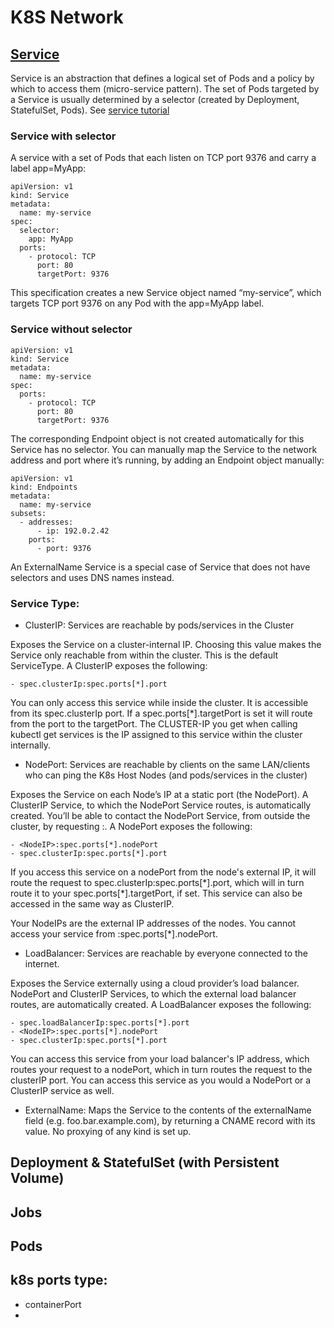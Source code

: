# K8S Network

## [Service](https://kubernetes.io/docs/concepts/services-networking/service/)
Service is an abstraction that defines a logical set of Pods and a policy by which to access them (micro-service pattern). The set of Pods targeted by a Service is usually determined by a selector (created by Deployment, StatefulSet, Pods). See [service tutorial](https://www.bmc.com/blogs/kubernetes-services/)

### Service with selector
A service with a set of Pods that each listen on TCP port 9376 and carry a label app=MyApp:
```
apiVersion: v1
kind: Service
metadata:
  name: my-service
spec:
  selector:
    app: MyApp
  ports:
    - protocol: TCP
      port: 80
      targetPort: 9376
```
This specification creates a new Service object named “my-service”, which targets TCP port 9376 on any Pod with the app=MyApp label.

### Service without selector
```
apiVersion: v1
kind: Service
metadata:
  name: my-service
spec:
  ports:
    - protocol: TCP
      port: 80
      targetPort: 9376
```      
The corresponding Endpoint object is not created automatically for this Service has no selector. You can manually map the Service to the network address and port where it’s running, by adding an Endpoint object manually:
```
apiVersion: v1
kind: Endpoints
metadata:
  name: my-service
subsets:
  - addresses:
      - ip: 192.0.2.42
    ports:
      - port: 9376
```      
An ExternalName Service is a special case of Service that does not have selectors and uses DNS names instead.

### Service Type:
- ClusterIP: Services are reachable by pods/services in the Cluster

Exposes the Service on a cluster-internal IP. Choosing this value makes the Service only reachable from within the cluster. This is the default ServiceType. A ClusterIP exposes the following:

    - spec.clusterIp:spec.ports[*].port
    
You can only access this service while inside the cluster. It is accessible from its spec.clusterIp port. If a spec.ports[\*].targetPort is set it will route from the port to the targetPort. The CLUSTER-IP you get when calling kubectl get services is the IP assigned to this service within the cluster internally.

- NodePort: Services are reachable by clients on the same LAN/clients who can ping the K8s Host Nodes (and pods/services in the cluster)

Exposes the Service on each Node’s IP at a static port (the NodePort). A ClusterIP Service, to which the NodePort Service routes, is automatically created. You’ll be able to contact the NodePort Service, from outside the cluster, by requesting <NodeIP>:<NodePort>. A NodePort exposes the following:
  
    - <NodeIP>:spec.ports[*].nodePort
    - spec.clusterIp:spec.ports[*].port
  
If you access this service on a nodePort from the node's external IP, it will route the request to spec.clusterIp:spec.ports[\*].port, which will in turn route it to your spec.ports[*].targetPort, if set. This service can also be accessed in the same way as ClusterIP.

Your NodeIPs are the external IP addresses of the nodes. You cannot access your service from <ClusterIP>:spec.ports[*].nodePort.

- LoadBalancer:  Services are reachable by everyone connected to the internet.

Exposes the Service externally using a cloud provider’s load balancer. NodePort and ClusterIP Services, to which the external load balancer routes, are automatically created. A LoadBalancer exposes the following:

    - spec.loadBalancerIp:spec.ports[*].port
    - <NodeIP>:spec.ports[*].nodePort
    - spec.clusterIp:spec.ports[*].port
  
You can access this service from your load balancer's IP address, which routes your request to a nodePort, which in turn routes the request to the clusterIP port. You can access this service as you would a NodePort or a ClusterIP service as well.
  
- ExternalName: Maps the Service to the contents of the externalName field (e.g. foo.bar.example.com), by returning a CNAME record with its value. No proxying of any kind is set up.


## Deployment & StatefulSet (with Persistent Volume)

## Jobs

## Pods

## k8s ports type:
- containerPort
- 



